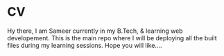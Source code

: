 # CV
Hy there, I am Sameer currently in my B.Tech, & learning web developement. This is the main repo where I will be deploying all the built files during my learning sessions. Hope you will like....
